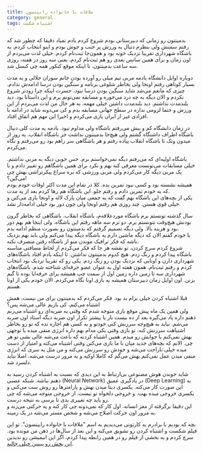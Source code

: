 ```yaml
---
title: ملاقات با خانواده رابینسون
category: general
tags: اشتباه شکست
---
```




بدمینتون رو زمانی که دبیرستانی بودم شروع کردم یادم نمیاد دقیقا که چطور شد که رفتم سمتش ولی بنظرم دنبال یه ورزش پر جنب و جوش بودم و اینو انتخاب کردم. یه باشگاه شهرداری تقریبا نزدیک خونه بود و همون‌جا ثبت‌نام کردم. خیلی لذت می‌بردم از اون زمان و برای همین سانس بعدی رو هم ثبت‌نام کردم. یعنی سه روز در هفته، روزی سه ساعت بدمینتون. تا اینکه موقع کنکور همه چی کنسل شد.  <br> 

دوباره اوایل دانشگاه یادمه مربی تیم میلی رو آورده بودن خانم سوزان جلالی و یه مدت بسیار کوتاهی رفتم اونجا ولی بخاطر شلوغی برنامه و سنگین بودن درسا ادامه‌ش ندادم. چیزی که مانعم می‌شد شاید سنگین بودن درسا نبود، حسرت اینکه چرا زودتر شروع نکردم و الان دیگه به چه درد می‌خوره و مسابقه نمی‌تونم برم و این داستانا بود. دید بلندمدت نداشتم. دید بلندمدت داشتن خیلی مهمه. به هر حال من لذت می‌بردم از این ورزش و حتما لزومی نداره در سطح جهانی مسابقه بدم و کی می‌دونه شاید در ادامه با افرادی غیر از ایران بازی می‌کردم و اخیرا این مهم هم اتفاق افتاد. <br> 

در زمان دانشگاه کم و بیش می‌رفتم باشگاه ولی مداوم نبود. یادمه یه مدت کلی دنبال باشگاه اطراف داشنگاه گشتم ولی هیچ‌جا بدمینتون نداشت جز باشگاه انقلاب. یه روز از میدون ونک تا باشگاه انقلاب پیاده رفتم و هر باشگاهی سر راهم بود رو می‌رفتم و نگاه می‌کردم.  <br> 

باشگاه اولیه‌ای که می‌رفتم دیگه نمی‌خواستم برم. حس خوبی دیگه به مربی نداشتم. خیلی مسابقات می‌تونست معرفی کنه بهم و نکرد برای همین باشگاهم رو تغییر دادم و با یک مربی دیگه کار می‌کردم ولی مربی ورزشی که بره سراغ پیکرتراشی بهش چی می‌گین؟! <br> 
همیشه نشسته بود و کسی نبود تمرین بده. کلا در تمام این مدت اکثر اوقات خودم بودم که به خودم تمرین دادم و رفتم جلو. این باشگاه هم رها کردم بعد از یه مدت.  <br> 
یکی از بچه‌های این باشگاه بهم گفت که یه جمعی میان پارک لاله و اونجا بازی می‌کنن و خیلی قوی هستن. چند روزی هم رفتم اونجا ولی چون دور بود خیلی ادامه‌دار نشد.

سال گذشته تونستم برم باشگاه موردعلاقه‌م، باشگاه انقلاب. باشگاهی که بخاطر گرون بودنش هیچ‌وقت نتونستم برم. دو ترم سه ماهه رفتم این باشگاه. ولی اینجا هم بهم دور بود و هزینه بالا. ولی دیگه تصمیم گرفتم که بدمینتون رو بصورت منظم ادامه بدم.  <br> 
با خودم گفتم الان که دیگه ماشین دارم یه باشگاه دیگه پیدا می‌کنم ولی باید بهم نزدیک باشه که فکر ترافیک موندن منو از باشگاه رفتن منصرف نکنه.  <br> 
شروع کردم سرچ کردن، تو نقشه هر جا که فکر می‌کردم از لحاظ مسافتی مناسبه باشگاه پیدا کردم و زنگ زدم. هیچ کدوم بدمینتون نداشتن. تا اینکه یادم افتاد باشگاه‌های شهرداری دارن و اونایی که نزدیک بودن رو زنگ زدم. یکی رو که تقریبا نزدیک بود انتخاب کردم و رفتم ثبت‌نام. همون هفته اول به عنوان عضو حرفه‌ای شناخته شدم. باشگاه‌های شهرداری سه تا زمین داره زمین اول از سمت چپ همیشه برای حرفه‌ایا بوده تا گیم بزنن. اون اوایل زمان دبیرستان همیشه به بازی اونا نگاه می‌کردم. الان خودم یکی از اونا هستم.

قبلا اشتباه کردن خیلی برام بد بود. فکر می‌کردم که بدمینتون برای من نیست، همش اشتباه می‌کنم، کی بازیم عالی می‌شه پس؟ <br> 
ولی همین یک ماه پیش موقع بازی متوجه شدم که وقتی یه ضربه‌ای رو اشتباه می‌زنم ذهنم داره یاد می‌گیره بعد از ده بیست بار یا بیشتر تکرار اون ضربه دیگه استاد اون ضربه می‌شم. نباید به هیچ‌وجه سرزنش کنی خودتو و به کسی هم اجازه نده که تو رو بخاطر اشتباهت سرزنش کنه. تو بازی وقتی یکی مدام بهم داره انرژی منفی میده یا توجهی بهش نمی‌کنم یا جوابش رو میدم. همین اشتباه کردنه که باعث می‌شه عالی بشی تو هر چی. الانم که بچه‌های جدید میان با ما بازی می‌کنن وقتی اشتباه می‌کنه و امتیاز از دست میده خیلی ناراحت می‌شه و خودش رو سرزنش می‌کنه و من مثل یه سری که انرژی منفی میدن عمل نمی‌کنم بهش می‌گم که کاملا اوکیه و به مرور درست می‌شه. اصلا نباید دلسرد شد.

شاید خوندن هوش مصنوعی بی‌ارتباط به این دیدی که نسبت به اشتباه کردن رسید به ذهنم نباشه. شبکه عصبی (Neural Network) در یادگیری عمیق (Deep Learning) به این صورت کار می‌کنه. یکسری دیتا میدن بهش و پارامترها رو روش ست می‌کنی و یکسری خروجی میده بهت. و خروجی دلخواه تو نیست. از خروجی متوجه می‌شه که چی رو باید چه تغییری بدی تا برسی به نتیجه درست. <br> 
این دقیقا برگرفته از مغز انسانه. اول کار که نمی‌دونه چی کار کنه و یه حرکتی می‌زنه و به مرور اون حرکت اصلاح می‌شه و شخص مستر می‌شه در یک زمینه.

بچه که بودیم با برادرم یه کارتونی می‌دیدیم به اسم "ملاقات با خانواده رابینسون". تو این فیلم شکست و اشتباه کردن رو تشویق می‌کنه و این بعد از سال‌ها در ذهن من مونده بود. سرچ کردم و یه بخشی از فیلم رو در همین رابطه پیدا کردم، اگر این انیمیشن رو ندیدین [این بخش رو ببینین خیلی جالبه](https://www.youtube.com/watch?v=V3UqEps1r5E). 
